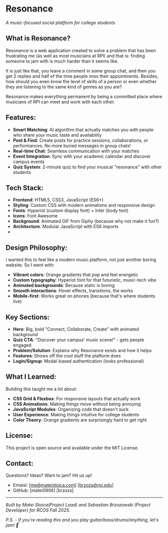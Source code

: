 # Resonance

*A music-focused social platform for college students*

## What is Resonance?

Resonance is a web application created to solve a problem that has been frustrating me (as well as most musicians at RPI) and that is: finding someone to jam with is much harder than it seems like. 

It is just like that, you leave a comment in some group chat, and then you get 2 replies and half of the time people miss their appointments. Besides, how should you even know the level of skills of a person or even whether they are listening to the same kind of genres as you are?

Resonance makes everything permanent by being a committed place where musicians of RPI can meet and work with each other.

## Features:

- **Smart Matching**: AI algorithm that actually matches you with people who share your music taste and availability
- **Post & Find**: Create posts for practice sessions, collaborations, or performances. No more buried messages in group chats!
- **Real-time Chat**: Seamless communication with your matches
- **Event Integration**: Sync with your academic calendar and discover campus events
- **Quiz System**: 2-minute quiz to find your musical "resonance" with other students

## Tech Stack:

- **Frontend**: HTML5, CSS3, JavaScript (ES6+)
- **Styling**: Custom CSS with modern animations and responsive design
- **Fonts**: Hyperiot (custom display font) + Inter (body text)
- **Icons**: Font Awesome
- **Background**: Animated GIF from Giphy (because why not make it fun?)
- **Architecture**: Modular JavaScript with ES6 imports
- 
## Design Philosophy:

I wanted this to feel like a modern music platform, not just another boring website. So I went with:

- **Vibrant colors**: Orange gradients that pop and feel energetic
- **Custom typography**: Hyperiot font for that futuristic, music-tech vibe
- **Animated backgrounds**: Because static is boring
- **Smooth interactions**: Hover effects, transitions, the works
- **Mobile-first**: Works great on phones (because that's where students live)

## Key Sections:

- **Hero**: Big, bold "Connect, Collaborate, Create" with animated background
- **Quiz CTA**: "Discover your campus' music scene!" - gets people engaged
- **Problem/Solution**: Explains why Resonance exists and how it helps
- **Features**: Shows off the cool stuff the platform does
- **Login/Signup**: Modal-based authentication (looks professional)

## What I Learned:

Building this taught me a lot about:
- **CSS Grid & Flexbox**: For responsive layouts that actually work
- **CSS Animations**: Making things move without being annoying
- **JavaScript Modules**: Organizing code that doesn't suck
- **User Experience**: Making things intuitive for college students
- **Color Theory**: Orange gradients are surprisingly hard to get right

## License:

This project is open source and available under the MIT License.

## Contact:

Questions? Ideas? Want to jam? Hit us up!
- Emaisl: [me@mateistoica.com] [brzozs@rpi.edu]
- GitHub: [matei0906] [brzozs]

---

*Built by Matei Stoica(Project Lead) and Sebastian Brzozowski (Project Developer) for RCOS Fall 2025.*

*P.S. - If you're reading this and you play guitar/bass/drums/anything, let's jam! 🎸*

